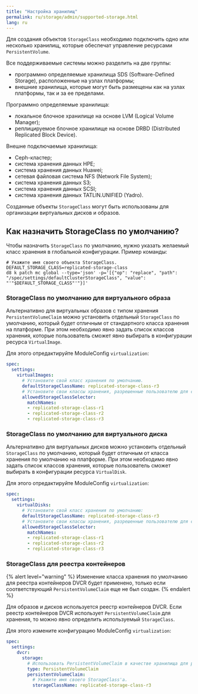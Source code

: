 ```yaml
---
title: "Настройка хранилищ"
permalink: ru/storage/admin/supported-storage.html
lang: ru
---
```


Для создания объектов `StorageClass` необходимо подключить одно или несколько хранилищ, которые обеспечат управление ресурсами `PersistentVolume`.

Все поддерживаемые системы можно разделить на две группы:

- программно определяемые хранилища SDS (Software-Defined Storage), расположенные на узлах платформы;
- внешние хранилища, которые могут быть размещены как на узлах платформы, так и за ее пределами.

Программно определяемые хранилища:

- локальное блочное хранилище на основе LVM (Logical Volume Manager);
- реплицируемое блочное хранилище на основе DRBD (Distributed Replicated Block Device).

Внешне подключаемые хранилища:

- Ceph-кластер;
- система хранения данных HPE;
- система хранения данных Huawei;
- сетевая файловая система NFS (Network File System);
- система хранения данных S3;
- система хранения данных SCSI;
- система хранения данных TATLIN.UNIFIED (Yadro).

Созданные объекты `StorageClass` могут быть использованы для организации виртуальных дисков и образов.

## Как назначить StorageClass по умолчанию?

Чтобы назначить `StorageClass` по умолчанию, нужно указать желаемый класс хранения в глобальной конфигурации.
Пример команды:

```shell
# Укажите имя своего объекта StorageClass.
DEFAULT_STORAGE_CLASS=replicated-storage-class
d8 k patch mc global --type='json' -p='[{"op": "replace", "path": "/spec/settings/defaultClusterStorageClass", "value": "'"$DEFAULT_STORAGE_CLASS"'"}]'
```

### StorageClass по умолчанию для виртуального образа

Альтернативно для виртуальных образов с типом хранения `PersistentVolumeClaim` можно установить отдельный `StorageClass` по умолчанию, который будет отличным от стандартного класса хранения на платформе. При этом необходимо явно задать список классов хранения, которые пользователь сможет явно выбирать в конфигурации ресурса `VirtualImage`.

Для этого отредактируйте ModuleConfig `virtualization`:

```yaml
spec:
  settings:
    virtualImages:
      # Установите свой класс хранения по умолчанию.
      defaultStorageClassName: replicated-storage-class-r3
      # Установите свои классы хранения, разрешенные пользователю для создания виртуальных дисков.
      allowedStorageClassSelector:
        matchNames:
        - replicated-storage-class-r1
        - replicated-storage-class-r2
        - replicated-storage-class-r3
```

### StorageClass по умолчанию для виртуального диска

Альтернативно для виртуальных дисков можно установить отдельный `StorageClass` по умолчанию, который будет отличным от класса хранения по умолчанию на платформе. При этом необходимо явно задать список классов хранения, которые пользователь сможет выбирать в конфигурации ресурса `VirtualDisk`.

Для этого отредактируйте ModuleConfig `virtualization`:

```yaml
spec:
  settings:
    virtualDisks:
      # Установите свой класс хранения по умолчанию:
      defaultStorageClassName: replicated-storage-class-r3
      # Установите свои классы хранения, разрешенные пользователю для создания виртуальных дисков:
      allowedStorageClassSelector:
        matchNames:
        - replicated-storage-class-r1
        - replicated-storage-class-r2
        - replicated-storage-class-r3
```

### StorageClass для реестра контейнеров

{% alert level="warning" %}
Изменение класса хранения по умолчанию для реестра контейнеров DVCR будет применено, только если соответствующий `PersistentVolumeClaim` еще не был создан.
{% endalert %}

Для образов и дисков используется реестр контейнеров DVCR. Если реестр контейнеров DVCR использует `PersistentVolumeClaim` для хранения, то можно явно определить используемый `StorageClass`.

Для этого измените конфигурацию ModuleConfig `virtualization`:

```yaml
spec:
  settings:
    dvcr:
      storage:
        # Использовать PersistentVolumeClaim в качестве хранилища для реестра контейнеров.
        type: PersistentVolumeClaim
        persistentVolumeClaim:
          # Укажите имя своего StorageClass'a.
          storageClassName: replicated-storage-class-r3
```
